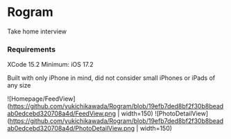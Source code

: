 # Rogram
Take home interview

### Requirements
XCode 15.2
Minimum: iOS 17.2

Built with only iPhone in mind, did not consider small iPhones or iPads of any size

![Homepage/FeedView](https://github.com/yukichikawada/Rogram/blob/19efb7ded8bf2f30b8beadab0edcebd320708a4d/FeedView.png | width=150)
![PhotoDetailView](https://github.com/yukichikawada/Rogram/blob/19efb7ded8bf2f30b8beadab0edcebd320708a4d/PhotoDetailView.png | width=150)
